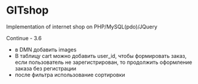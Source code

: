 GITshop
=======

Implementation of internet shop on PHP/MySQL(pdo)/JQuery


Continue - 3.6

- в DMN добавить images
- В таблицу cart можно добавить user_id, чтобы формировать заказ,
если пользователь не зарегистрирован, то продолжить оформление заказа без регистрации
- после фильтра использование сортировки